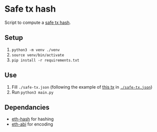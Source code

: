 # Safe tx hash

Script to compute a [safe tx hash](https://help.safe.global/en/articles/40814-what-is-the-safe-transaction-hash-safetxhash).

## Setup

1. `python3 -m venv ./venv`
2. `source venv/bin/activate`
3. `pip install -r requirements.txt`

## Use

1. Fill `./safe-tx.json` (following the example of [this tx](https://app.safe.global/transactions/tx?safe=base:0xcBa28b38103307Ec8dA98377ffF9816C164f9AFa&id=multisig_0xcBa28b38103307Ec8dA98377ffF9816C164f9AFa_0x1bf99e3cf2d2272960c8a02ca4163459ad240de7995bec237a886b84968a077c) in [`./safe-tx.json`](./safe-tx.json))
2. Run `python3 main.py`

## Dependancies

- [eth-hash](https://pypi.org/project/eth-hash/) for hashing
- [eth-abi](https://pypi.org/project/eth-abi/) for encoding
